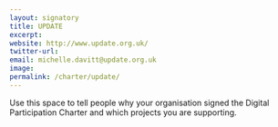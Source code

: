 ```yaml
---
layout: signatory
title: UPDATE
excerpt: 
website: http://www.update.org.uk/
twitter-url: 
email: michelle.davitt@update.org.uk
image: 
permalink: /charter/update/
---
```


Use this space to tell people why your organisation signed the Digital Participation Charter and which projects you are supporting.
